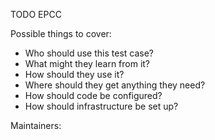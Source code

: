 TODO EPCC

Possible things to cover:

* Who should use this test case?
* What might they learn from it?
* How should they use it?
* Where should they get anything they need?
* How should code be configured?
* How should infrastructure be set up?

Maintainers:

